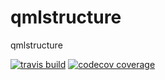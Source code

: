 # qmlstructure
qmlstructure

[![travis build](https://img.shields.io/travis/minicast/qmlstructure.svg?style=flat-square)](https://travis-ci.org/minicast/qmlstructure)
[![codecov coverage]( 	https://img.shields.io/codecov/c/github/minicast/qmlstructure.svg?style=flat-square)](http://codecov.io/minicast/qmlstructure)
<!-- [![version](https://img.shields.io/npm/v/minicast/qmlstructure.svg?style=flat-square)](https://www.npmjs.com/package/qmlstructure)
[![downloads](https://img.shields.io/npm/dm/minicast/qmlstructure.svg?style=flat-square)](https://www.npmjs.com/package/qmlstructure)
[![MIT License](https://img.shields.io/npm/l/minicast/qmlstructure.svg?style=flat-square)](http://opensource.org/licenses/MIT) -->
